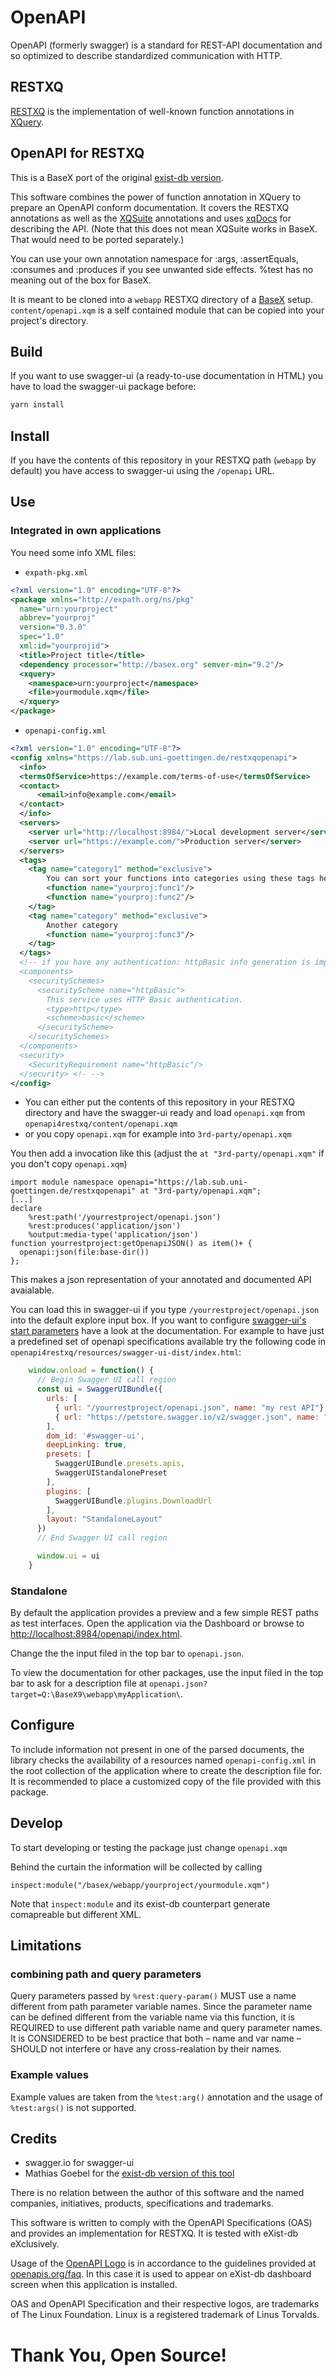 # OpenAPI

OpenAPI (formerly swagger) is a standard for REST-API documentation and so
optimized to describe standardized communication with HTTP.

## RESTXQ

[RESTXQ](http://exquery.github.io/exquery/exquery-restxq-specification/restxq-1.0-specification.html)
is the implementation of well-known function annotations in [XQuery](https://www.w3.org/TR/xquery-31/).

## OpenAPI for RESTXQ

This is a BaseX port of the original [exist-db version](https://gitlab.gwdg.de/subugoe/openapi4restxq).

This software combines the power of function annotation in XQuery to prepare an
OpenAPI conform documentation. It covers the RESTXQ annotations as well as the
[XQSuite](http://exist-db.org/exist/apps/doc/xqsuite.xml) annotations and uses
[xqDocs](http://xqdoc.org/xqdoc_comments_doc.html) for describing the API.
(Note that this does not mean XQSuite works in BaseX. That would need to be ported separately.)

You can use your own annotation namespace for :args, :assertEquals, :consumes and :produces if you
see unwanted side effects. %test has no meaning out of the box for BaseX.

It is meant to be cloned into a `webapp` RESTXQ directory of a [BaseX](http://basex.org)
setup. `content/openapi.xqm` is a self contained module that can be copied into your project's directory.

## Build

If you want to use swagger-ui (a ready-to-use documentation in HTML) you have to
load the swagger-ui package before:

```bash
yarn install
```

## Install

If you have the contents of this repository in your RESTXQ path (`webapp` by default) you have access to
swagger-ui using the `/openapi` URL.

## Use

### Integrated in own applications

You need some info XML files:

* `expath-pkg.xml`

```xml
<?xml version="1.0" encoding="UTF-8"?>
<package xmlns="http://expath.org/ns/pkg"
  name="urn:yourproject"
  abbrev="yourproj"
  version="0.3.0"
  spec="1.0"
  xml:id="yourprojid">
  <title>Project title</title>
  <dependency processor="http://basex.org" semver-min="9.2"/>
  <xquery>
    <namespace>urn:yourproject</namespace>
    <file>yourmodule.xqm</file>
  </xquery>
</package>
```

* `openapi-config.xml`

```xml
<?xml version="1.0" encoding="UTF-8"?>
<config xmlns="https://lab.sub.uni-goettingen.de/restxqopenapi">
  <info>
  <termsOfService>https://example.com/terms-of-use</termsOfService>
  <contact>
      <email>info@example.com</email>
  </contact>
  </info>
  <servers>
    <server url="http://localhost:8984/">Local development server</server>
    <server url="https://example.com/">Production server</server>
  </servers>
  <tags>
    <tag name="category1" method="exclusive">
        You can sort your functions into categories using these tags here.
        <function name="yourproj:func1"/>
        <function name="yourproj:func2"/>
    </tag>
    <tag name="category" method="exclusive">
        Another category
        <function name="yourproj:func3"/>
    </tag>
  </tags>
  <!-- if you have any authentication: httpBasic info generation is implemented at the moment: >
  <components>
    <securitySchemes>
      <securityScheme name="httpBasic">
        This service uses HTTP Basic authentication.
        <type>http</type>
        <scheme>basic</scheme>
      </securityScheme>
    </securitySchemes>
  </components>
  <security>
    <SecurityRequirement name="httpBasic"/>
  </security> <!- -->
</config>
```

* You can either put the contents of this repository in your RESTXQ directory and have the swagger-ui ready
  and load `openapi.xqm` from `openapi4restxq/content/openapi.xqm`
* or you copy `openapi.xqm` for example into `3rd-party/openapi.xqm`

You then add a invocation like this (adjust the `at "3rd-party/openapi.xqm"` if you don't copy `openapi.xqm`)

```xq
import module namespace openapi="https://lab.sub.uni-goettingen.de/restxqopenapi" at "3rd-party/openapi.xqm";
[...]
declare
    %rest:path('/yourrestproject/openapi.json')
    %rest:produces('application/json')
    %output:media-type('application/json')
function yourrestproject:getOpenapiJSON() as item()+ {
  openapi:json(file:base-dir())
};
```

This makes a json representation of your annotated and documented API avaialable.

You can load this in swagger-ui if you type `/yourrestproject/openapi.json` into the default explore input box.
If you want to configure [swagger-ui's start parameters](https://github.com/swagger-api/swagger-ui/blob/master/docs/usage/configuration.md) have a look at the documentation.
For example to have just a predefined set of openapi specifications available try the following code in `openapi4restxq/resources/swagger-ui-dist/index.html`:

```javascript
    window.onload = function() {
      // Begin Swagger UI call region
      const ui = SwaggerUIBundle({
        urls: [
          { url: "/yourrestproject/openapi.json", name: "my rest API"},
          { url: "https://petstore.swagger.io/v2/swagger.json", name: "petstore example API"}
        ],
        dom_id: '#swagger-ui',
        deepLinking: true,
        presets: [
          SwaggerUIBundle.presets.apis,
          SwaggerUIStandalonePreset
        ],
        plugins: [
          SwaggerUIBundle.plugins.DownloadUrl
        ],
        layout: "StandaloneLayout"
      })
      // End Swagger UI call region

      window.ui = ui
    }
```

### Standalone

By default the application provides a preview and a few simple REST paths as test
interfaces. Open the application via the Dashboard or browse to [http://localhost:8984/openapi/index.html](http://localhost:8984/openapi/index.html).

Change the the input filed in the top bar to `openapi.json`.

To view the documentation for other packages, use the input filed in the top bar
to ask for a description file at `openapi.json?target=Q:\BaseX9\webapp\myApplication\`.

## Configure

To include information not present in one of the parsed documents, the library
checks the availability of a resources named `openapi-config.xml` in the
root collection of the application where to create the description file for.
It is recommended to place a customized copy of the file provided with this
package.

## Develop

To start developing or testing the package just change `openapi.xqm`

Behind the curtain the information will be collected by calling

```xq
inspect:module("/basex/webapp/yourproject/yourmodule.xqm")
```

Note that `inspect:module` and its exist-db counterpart generate comapreable but
different XML.

## Limitations

### combining path and query parameters

Query parameters passed by `%rest:query-param()` MUST use a name different from
path parameter variable names. Since the parameter name can be defined different
from the variable name via this function, it is REQUIRED to use different path
variable name and query parameter names. It is CONSIDERED to be best practice
that both – name and var name – SHOULD not interfere or have any cross-realation
by their names.

### Example values

Example values are taken from the `%test:arg()` annotation and the usage of
`%test:args()` is not supported.

## Credits

* swagger.io for swagger-ui
* Mathias Goebel for the [exist-db version of this tool](https://gitlab.gwdg.de/subugoe/openapi4restxq)

There is no relation between the author of this software and the named companies,
initiatives, products, specifications and trademarks.

This software is written to comply with the OpenAPI Specifications (OAS) and
provides an implementation for RESTXQ. It is tested with eXist-db eXclusively.

Usage of the [OpenAPI Logo](icon.png) is in accordance to the guidelines
provided at [openapis.org/faq](https://www.openapis.org/faq). In this case it is
used to appear on eXist-db dashboard screen when this application is installed.

OAS and OpenAPI Specification and their respective logos, are trademarks of The
Linux Foundation. Linux is a registered trademark of Linus Torvalds.

# Thank You, Open Source!
